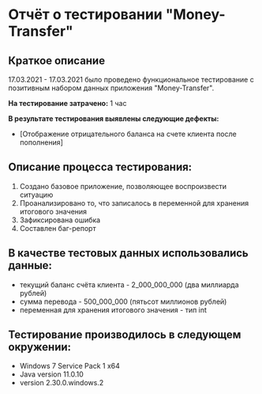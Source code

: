# Отчёт о тестировании "Money-Transfer"

## Краткое описание

17.03.2021 - 17.03.2021 было проведено функциональное тестирование с позитивным набором данных приложения "Money-Transfer".

**На тестирование затрачено:** 1 час

**В результате тестирования выявлены следующие дефекты:**
* [Отображение отрицательного баланса на счете клиента после пополнения]

## Описание процесса тестирования:
1) Создано базовое приложение, позволяющее воспроизвести ситуацию
2) Проанализировано то, что записалось в переменной для хранения итогового значения
3) Зафиксирована ошибка
4) Составлен баг-репорт

## В качестве тестовых данных использовались данные:
* текущий баланс счёта клиента - 2_000_000_000 (два миллиарда рублей)
* сумма перевода - 500_000_000 (пятьсот миллионов рублей)
* переменная для хранения итогового значения - тип int

## Тестирование производилось в следующем окружении:

* Windows 7 Service Pack 1 x64
* Java version 11.0.10
* version 2.30.0.windows.2
